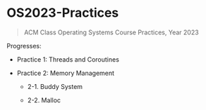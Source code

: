 # OS2023-Practices

> ACM Class Operating Systems Course Practices, Year 2023

Progresses:

- Practice 1: Threads and Coroutines

- Practice 2: Memory Management

  - 2-1. Buddy System


  - 2-2. Malloc
